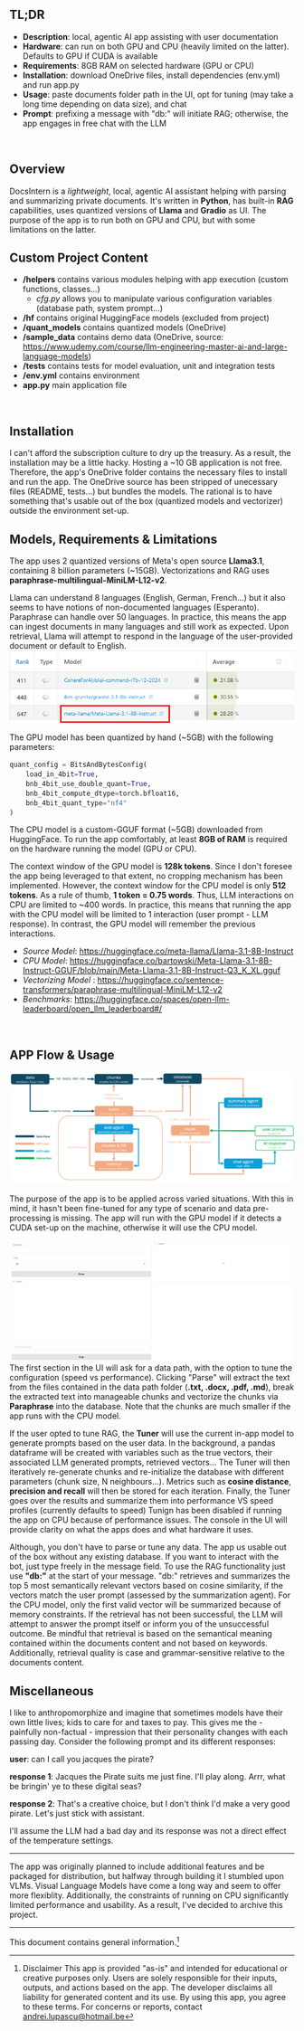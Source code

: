 ## TL;DR
* **Description**: local, agentic AI app assisting with user documentation
* **Hardware**: can run on both GPU and CPU (heavily limited on the latter). Defaults to GPU if CUDA is available
* **Requirements**: 8GB RAM on selected hardware (GPU or CPU)
* **Installation**: download OneDrive files, install dependencies (env.yml) and run app.py
* **Usage**: paste documents folder path in the UI, opt for tuning (may take a long time depending on data size), and chat
* **Prompt**: prefixing a message with "db:" will initiate RAG; otherwise, the app engages in free chat with the LLM
<br/>

## Overview
DocsIntern is a *lightweight*, local, agentic AI assistant helping with parsing and summarizing private documents.
It's written in **Python**, has built-in **RAG** capabilities, uses quantized versions of **Llama** and **Gradio** as UI. 
The purpose of the app is to run both on GPU and CPU, but with some limitations on the latter.
<br/>

## Custom Project Content
* **/helpers** contains various modules helping with app execution (custom functions, classes...)
    * *cfg.py* allows you to manipulate various configuration variables (database path, system prompt...)
* **/hf** contains original HuggingFace models (excluded from project)
* **/quant_models** contains quantized models (OneDrive)
* **/sample_data** contains demo data (OneDrive, source: https://www.udemy.com/course/llm-engineering-master-ai-and-large-language-models)
* **/tests** contains tests for model evaluation, unit and integration tests
* **/env.yml** contains environment
* **app.py** main application file
<br/>

## Installation
I can't afford the subscription culture to dry up the treasury. As a result, the installation may be a little hacky.
Hosting a ~10 GB application is not free. Therefore, the app's OneDrive folder contains the necessary files to install and run the app.
The OneDrive source has been stripped of unecessary files (README, tests...) but bundles the models.
The rational is to have something that's usable out of the box (quantized models and vectorizer) outside the environment set-up.
<br/>

## Models, Requirements & Limitations
The app uses 2 quantized versions of Meta's open source **Llama3.1**, containing 8 billion parameters (~15GB). Vectorizations and RAG uses **paraphrase-multilingual-MiniLM-L12-v2**.

Llama can understand 8 languages (English, German, French...) but it also seems to have notions of non-documented languages (Esperanto). 
Paraphrase can handle over 50 languages. In practice, this means the app can ingest documents in many languages and still work as expected. 
Upon retrieval, Llama will attempt to respond in the language of the user-provided document or default to English.
![llama3.1 benchmark](images/llama_overview.png)

The GPU model has been quantized by hand (~5GB) with the following parameters:
```python
quant_config = BitsAndBytesConfig(
    load_in_4bit=True,
    bnb_4bit_use_double_quant=True,
    bnb_4bit_compute_dtype=torch.bfloat16,
    bnb_4bit_quant_type="nf4"
)
```
The CPU model is a custom-GGUF format (~5GB) downloaded from HuggingFace.
To run the app comfortably, at least **8GB of RAM** is required on the hardware running the model (GPU or CPU).

The context window of the GPU model is **128k tokens**. Since I don't foresee the app being leveraged to that extent, no cropping mechanism has been implemented.
However, the context window for the CPU model is only **512 tokens**. As a rule of thumb, **1 token = 0.75 words**. Thus, LLM interactions on CPU are limited to ~400 words. 
In practice, this means that running the app with the CPU model will be limited to 1 interaction (user prompt - LLM response). In contrast, the GPU model will remember the previous interactions.

* *Source Model*: https://huggingface.co/meta-llama/Llama-3.1-8B-Instruct
* *CPU Model*: https://huggingface.co/bartowski/Meta-Llama-3.1-8B-Instruct-GGUF/blob/main/Meta-Llama-3.1-8B-Instruct-Q3_K_XL.gguf
* *Vectorizing Model* : https://huggingface.co/sentence-transformers/paraphrase-multilingual-MiniLM-L12-v2
* *Benchmarks*: https://huggingface.co/spaces/open-llm-leaderboard/open_llm_leaderboard#/
<br/>

## APP Flow & Usage
![app flow](images/app_flow.png)

The purpose of the app is to be applied across varied situations. 
With this in mind, it hasn't been fine-tuned for any type of scenario and data pre-processing is missing.
The app will run with the GPU model if it detects a CUDA set-up on the machine, otherwise it will use the CPU model. 

![user interface](images/gradio_ui.png)
The first section in the UI will ask for a data path, with the option to tune the configuration (speed vs performance).
Clicking "Parse" will extract the text from the files contained in the data path folder (**.txt, .docx, .pdf, .md**), break the extracted text into manageable chunks and vectorize the chunks via **Paraphrase** into the database.
Note that the chunks are much smaller if the app runs with the CPU model.

If the user opted to tune RAG, the **Tuner** will use the current in-app model to generate prompts based on the user data.
In the background, a pandas dataframe will be created with variables such as the true vectors, their associated LLM generated prompts, retrieved vectors...
The Tuner will then iteratively re-generate chunks and re-initialize the database with different parameters (chunk size, N neighbours...).
Metrics such as **cosine distance**, **precision and recall** will then be stored for each iteration.
Finally, the Tuner goes over the results and summarize them into performance VS speed profiles (currently defaults to speed)
Tunign has been disabled if running the app on CPU because of performance issues.
The console in the UI will provide clarity on what the apps does and what hardware it uses.

Although, you don't have to parse or tune any data. The app us usable out of the box without any existing database.
If you want to interact with the bot, just type freely in the message field.
To use the RAG functionality just use **"db:"** at the start of your message.
"db:" retrieves and summarizes the top 5 most semantically relevant vectors based on cosine similarity, if the vectors match the user prompt (assessed by the summarization agent).
For the CPU model, only the first valid vector will be summarized because of memory constraints.
If the retrieval has not been successful, the LLM will attempt to answer the prompt itself or inform you of the unsuccessful outcome.
Be mindful that retrieval is based on the semantical meaning contained within the documents content and not based on keywords.
Additionally, retrieval quality is case and grammar-sensitive relative to the documents content.
<br/>

## Miscellaneous
I like to anthropomorphize and imagine that sometimes models have their own little lives; kids to care for and taxes to pay.
This gives me the - painfully non-factual - impression that their personality changes with each passing day.
Consider the following prompt and its different responses:

**user**: can I call you jacques the pirate?

**response 1**: Jacques the Pirate suits me just fine. I'll play along. Arrr, what be bringin' ye to these digital seas?

**response 2**: That's a creative choice, but I don't think I'd make a very good pirate. Let's just stick with assistant.

I'll assume the LLM had a bad day and its response was not a direct effect of the temperature settings.

---

The app was originally planned to include additional features and be packaged for distribution, but halfway through building it I stumbled upon VLMs.
Visual Language Models have come a long way and seem to offer more flexiblity.
Additionally, the constraints of running on CPU significantly limited performance and usability.
As a result, I've decided to archive this project.

---

This document contains general information.[^disclaimer]

[^disclaimer]: Disclaimer This app is provided "as-is" and intended for educational or creative purposes only. Users are solely responsible for their inputs, outputs, and actions based on the app. The developer disclaims all liability for generated content and its use. By using this app, you agree to these terms. For concerns or reports, contact andrei.lupascu@hotmail.be
